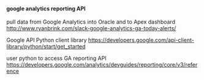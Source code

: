 
#### google analytics reporting API
pull data from Google Analytics into Oracle and to Apex dashboard  
http://www.ryanbrink.com/slack-google-analytics-ga-today-alerts/



Google API Python client library
https://developers.google.com/api-client-library/python/start/get_started

user python to access GA reporting API
https://developers.google.com/analytics/devguides/reporting/core/v3/reference
